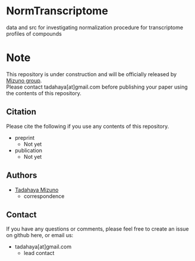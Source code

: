 # NormTranscriptome
data and src for investigating normalization procedure for transcriptome profiles of compounds  

# Note
This repository is under construction and will be officially released by [Mizuno group](https://github.com/mizuno-group).  
Please contact tadahaya[at]gmail.com before publishing your paper using the contents of this repository.  

## Citation
Please cite the following if you use any contents of this repository.  
- preprint  
    - Not yet  
- publication  
    - Not yet  

## Authors
- [Tadahaya Mizuno](https://github.com/tadahayamiz)  
    - correspondence  

## Contact
If you have any questions or comments, please feel free to create an issue on github here, or email us:  
- tadahaya[at]gmail.com  
    - lead contact  